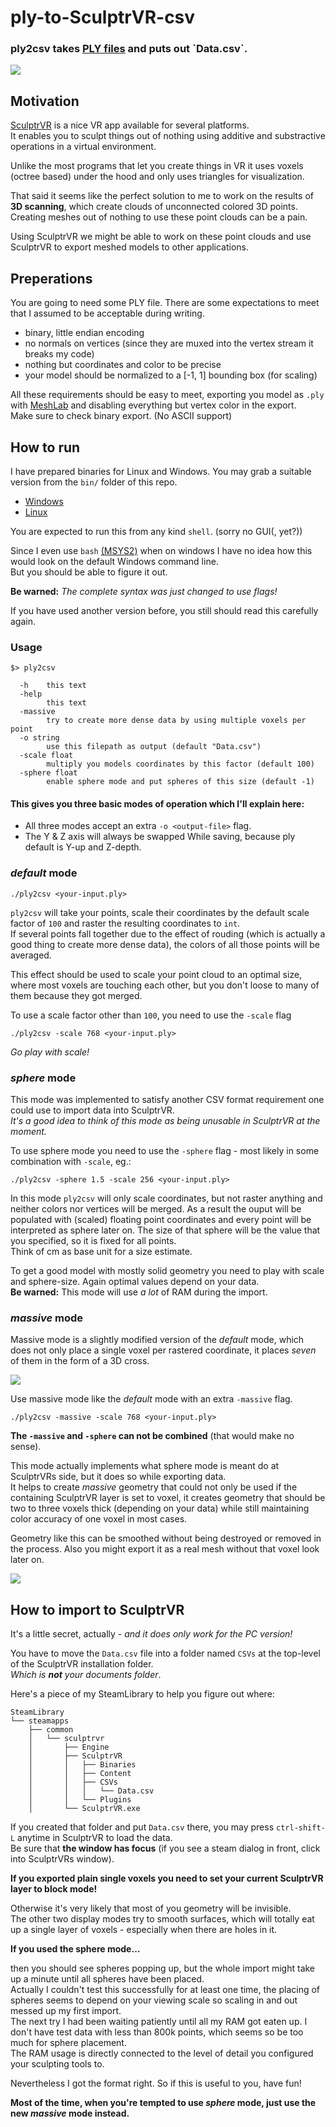 # ply-to-SculptrVR-csv

### ply2csv takes [PLY files](https://en.wikipedia.org/wiki/PLY_(file_format)) and puts out `Data.csv`.

![](https://raw.githubusercontent.com/EX0l0N/ply-to-SculptrVR-csv/master/img/eike.jpg)

## Motivation

[SculptrVR](http://www.sculptrvr.com/) is a nice VR app available for several platforms.  
It enables you to sculpt things out of nothing using additive and substractive operations in a virtual environment.

Unlike the most programs that let you create things in VR it uses voxels (octree based) under the hood and only uses triangles for visualization.

That said it seems like the perfect solution to me to work on the results of **3D scanning**, which create clouds of unconnected colored 3D points.  
Creating meshes out of nothing to use these point clouds can be a pain.

Using SculptrVR we might be able to work on these point clouds and use SculptrVR to export meshed models to other applications.

## Preperations

You are going to need some PLY file. There are some expectations to meet that I assumed to be acceptable during writing.

- binary, little endian encoding
- no normals on vertices (since they are muxed into the vertex stream it breaks my code)
- nothing but coordinates and color to be precise
- your model should be normalized to a [-1, 1] bounding box (for scaling)

All these requirements should be easy to meet, exporting you model as `.ply` with [MeshLab](http://www.meshlab.net/) and disabling everything but vertex color in the export.  
Make sure to check binary export. (No ASCII support)

## How to run

I have prepared binaries for Linux and Windows. You may grab a suitable version from the `bin/` folder of this repo.

- [Windows](https://github.com/EX0l0N/ply-to-SculptrVR-csv/raw/master/bin/windows_amd64/ply2csv.exe)
- [Linux](https://github.com/EX0l0N/ply-to-SculptrVR-csv/raw/master/bin/linux_amd64/ply2csv)

You are expected to run this from any kind `shell`. (sorry no GUI(, yet?))

Since I even use `bash` [(MSYS2)](https://www.msys2.org/) when on windows I have no idea how this would look on the default Windows command line.  
But you should be able to figure it out.

**Be warned:** _The complete syntax was just changed to use flags!_

If you have used another version before, you still should read this carefully again.

### Usage

```
$> ply2csv

  -h    this text
  -help
        this text
  -massive
        try to create more dense data by using multiple voxels per point
  -o string
        use this filepath as output (default "Data.csv")
  -scale float
        multiply you models coordinates by this factor (default 100)
  -sphere float
        enable sphere mode and put spheres of this size (default -1)

```

#### This gives you three basic modes of operation which I'll explain here:

- All three modes accept an extra `-o <output-file>` flag.
- The Y & Z axis will always be swapped While saving, because ply default is Y-up and Z-depth.

### _default_ mode

`./ply2csv <your-input.ply>`

`ply2csv` will take your points, scale their coordinates by the default scale factor of `100` and raster the resulting coordinates to `int`.  
If several points fall together due to the effect of rouding (which is actually a good thing to create more dense data), the colors of all those points will be averaged.

This effect should be used to scale your point cloud to an optimal size, where most voxels are touching each other, but you don't loose to many of them because they got merged.

To use a scale factor other than `100`, you need to use the `-scale` flag

`./ply2csv -scale 768 <your-input.ply>`

*Go play with scale!*

### _sphere_ mode

This mode was implemented to satisfy another CSV format requirement one could use to import data into SculptrVR.  
_It's a good idea to think of this mode as being unusable in SculptrVR at the moment._

To use sphere mode you need to use the `-sphere` flag - most likely in some combination with `-scale`, eg.:

`./ply2csv -sphere 1.5 -scale 256 <your-input.ply>`

In this mode `ply2csv` will only scale coordinates, but not raster anything and neither colors nor vertices will be merged. As a result the ouput will be populated with (scaled) floating point coordinates and every point will be interpreted as sphere later on. The size of that sphere will be the value that you specified, so it is fixed for all points.  
Think of cm as base unit for a size estimate.

To get a good model with mostly solid geometry you need to play with scale and sphere-size. Again optimal values depend on your data.  
**Be warned:** This mode will use _a lot_ of RAM during the import.

### _massive_ mode

Massive mode is a slightly modified version of the _default_ mode, which does not only place a single voxel per rastered coordinate, it places *seven* of them in the form of a 3D cross.

![](https://raw.githubusercontent.com/EX0l0N/ply-to-SculptrVR-csv/master/img/cross.jpg)

Use massive mode like the _default_ mode with an extra `-massive` flag.  

`./ply2csv -massive -scale 768 <your-input.ply>`

**The `-massive` and `-sphere` can not be combined** (that would make no sense).

This mode actually implements what sphere mode is meant do at SculptrVRs side, but it does so while exporting data.  
It helps to create _massive_ geometry that could not only be used if the containing SculptrVR layer is set to voxel, it creates geometry that should be two to three voxels thick (depending on your data) while still maintaining color accuracy of one voxel in most cases.

Geometry like this can be smoothed without being destroyed or removed in the process. Also you might export it as a real mesh without that voxel look later on.

![](https://raw.githubusercontent.com/EX0l0N/ply-to-SculptrVR-csv/master/img/smooth.jpg)

## How to import to SculptrVR

It's a little secret, actually - _and it does only work for the PC version!_

You have to move the `Data.csv` file into a folder named `CSVs` at the top-level of the SculptrVR installation folder.  
_Which is **not** your documents folder_.

Here's a piece of my SteamLibrary to help you figure out where:

```
SteamLibrary
└── steamapps
    ├── common
    │   └── sculptrvr
    │       ├── Engine
    │       ├── SculptrVR
    │       │   ├── Binaries
    │       │   ├── Content
    │       │   ├── CSVs
    │       │   │   └── Data.csv
    │       │   └── Plugins
    │       └── SculptrVR.exe
```

If you created that folder and put `Data.csv` there, you may press `ctrl-shift-L` anytime in SculptrVR to load the data.  
Be sure that **the window has focus** (if you see a steam dialog in front, click into SculptrVRs window).

**If you exported plain single voxels you need to set your current SculptrVR layer to block mode!**  

Otherwise it's very likely that most of you geometry will be invisible.  
The other two display modes try to smooth surfaces, which will totally eat up a single layer of voxels - especially when there are holes in it.

**If you used the sphere mode…**

then you should see spheres popping up, but the whole import might take up a minute until all spheres have been placed.  
Actually I couldn't test this successfully for at least one time, the placing of spheres seems to depend on your viewing scale so scaling in and out messed up my first import.  
The next try I had been waiting patiently until all my RAM got eaten up. I don't have test data with less than 800k points, which seems so be too much for sphere placement.  
The RAM usage is directly connected to the level of detail you configured your sculpting tools to.

Nevertheless I got the format right. So if this is useful to you, have fun!

**Most of the time, when you're tempted to use _sphere_ mode, just use the new _massive_ mode instead.**
